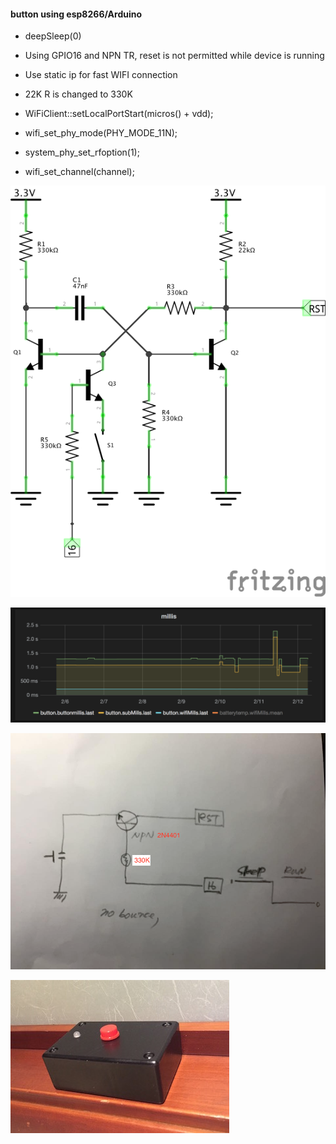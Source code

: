 #### button using esp8266/Arduino ####

- deepSleep(0)
- Using GPIO16 and NPN TR, reset is not permitted while device is running
- Use static ip for fast WIFI connection
- 22K R is changed to 330K

- WiFiClient::setLocalPortStart(micros() + vdd);
- wifi_set_phy_mode(PHY_MODE_11N);
- system_phy_set_rfoption(1);
- wifi_set_channel(channel);


![1](./pics/01.reset_switch_schem.png)

![2](./pics/buttonmillis.png)

![3](./pics/npntr.png)

![4](./pics/FullSizeRender%205.jpg)
